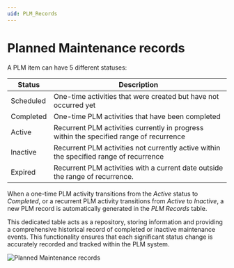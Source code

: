 ```yaml
---
uid: PLM_Records
---
```


# Planned Maintenance records

A PLM item can have 5 different statuses:

| Status | Description |
|--|--|
| Scheduled | One-time activities that were created but have not occurred yet |
| Completed | One-time PLM activities that have been completed |
| Active | Recurrent PLM activities currently in progress within the specified range of recurrence |
| Inactive | Recurrent PLM activities not currently active within the specified range of recurrence |
| Expired | Recurrent PLM activities with a current date outside the range of recurrence. |

When a one-time PLM activity transitions from the *Active* status to *Completed*, or a recurrent PLM activity transitions from *Active* to *Inactive*, a new PLM record is automatically generated in the *PLM Records* table.

This dedicated table acts as a repository, storing information and providing a comprehensive historical record of completed or inactive maintenance events. This functionality ensures that each significant status change is accurately recorded and tracked within the PLM system.

![Planned Maintenance records](~/user-guide/images/Planned_Maintenance_Records.png)
